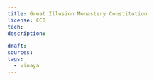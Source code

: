 ```yaml
---
title: Great Illusion Monastery Constitution
license: CC0
tech: 
description: 

draft: 
sources: 
tags:
  - vinaya
---
```

